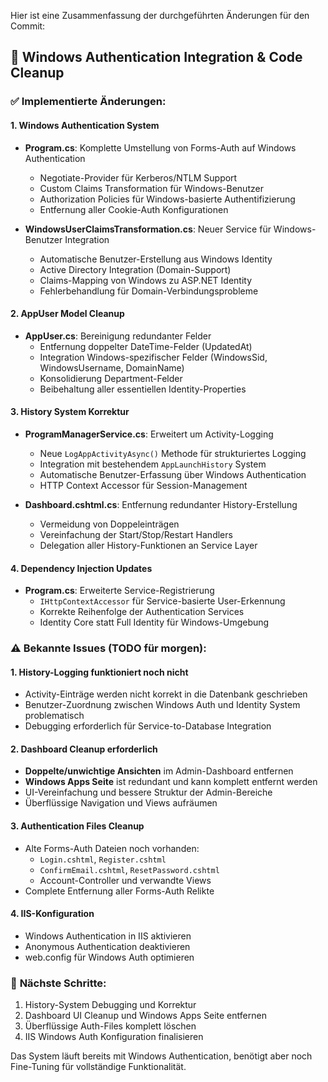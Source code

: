 Hier ist eine Zusammenfassung der durchgeführten Änderungen für den Commit:

## 🔧 **Windows Authentication Integration & Code Cleanup**

### ✅ **Implementierte Änderungen:**

#### **1. Windows Authentication System**
- **Program.cs**: Komplette Umstellung von Forms-Auth auf Windows Authentication
  - Negotiate-Provider für Kerberos/NTLM Support
  - Custom Claims Transformation für Windows-Benutzer
  - Authorization Policies für Windows-basierte Authentifizierung
  - Entfernung aller Cookie-Auth Konfigurationen

- **WindowsUserClaimsTransformation.cs**: Neuer Service für Windows-Benutzer Integration
  - Automatische Benutzer-Erstellung aus Windows Identity
  - Active Directory Integration (Domain-Support)
  - Claims-Mapping von Windows zu ASP.NET Identity
  - Fehlerbehandlung für Domain-Verbindungsprobleme

#### **2. AppUser Model Cleanup**
- **AppUser.cs**: Bereinigung redundanter Felder
  - Entfernung doppelter DateTime-Felder (UpdatedAt)
  - Integration Windows-spezifischer Felder (WindowsSid, WindowsUsername, DomainName)
  - Konsolidierung Department-Felder
  - Beibehaltung aller essentiellen Identity-Properties

#### **3. History System Korrektur**
- **ProgramManagerService.cs**: Erweitert um Activity-Logging
  - Neue `LogAppActivityAsync()` Methode für strukturiertes Logging
  - Integration mit bestehendem `AppLaunchHistory` System
  - Automatische Benutzer-Erfassung über Windows Authentication
  - HTTP Context Accessor für Session-Management

- **Dashboard.cshtml.cs**: Entfernung redundanter History-Erstellung
  - Vermeidung von Doppeleinträgen
  - Vereinfachung der Start/Stop/Restart Handlers
  - Delegation aller History-Funktionen an Service Layer

#### **4. Dependency Injection Updates**
- **Program.cs**: Erweiterte Service-Registrierung
  - `IHttpContextAccessor` für Service-basierte User-Erkennung
  - Korrekte Reihenfolge der Authentication Services
  - Identity Core statt Full Identity für Windows-Umgebung

### ⚠️ **Bekannte Issues (TODO für morgen):**

#### **1. History-Logging funktioniert noch nicht**
- Activity-Einträge werden nicht korrekt in die Datenbank geschrieben
- Benutzer-Zuordnung zwischen Windows Auth und Identity System problematisch
- Debugging erforderlich für Service-to-Database Integration

#### **2. Dashboard Cleanup erforderlich**
- **Doppelte/unwichtige Ansichten** im Admin-Dashboard entfernen
- **Windows Apps Seite** ist redundant und kann komplett entfernt werden
- UI-Vereinfachung und bessere Struktur der Admin-Bereiche
- Überflüssige Navigation und Views aufräumen

#### **3. Authentication Files Cleanup**
- Alte Forms-Auth Dateien noch vorhanden:
  - `Login.cshtml`, `Register.cshtml`
  - `ConfirmEmail.cshtml`, `ResetPassword.cshtml`
  - Account-Controller und verwandte Views
- Complete Entfernung aller Forms-Auth Relikte

#### **4. IIS-Konfiguration**
- Windows Authentication in IIS aktivieren
- Anonymous Authentication deaktivieren
- web.config für Windows Auth optimieren

### 🎯 **Nächste Schritte:**
1. History-System Debugging und Korrektur
2. Dashboard UI Cleanup und Windows Apps Seite entfernen
3. Überflüssige Auth-Files komplett löschen
4. IIS Windows Auth Konfiguration finalisieren

Das System läuft bereits mit Windows Authentication, benötigt aber noch Fine-Tuning für vollständige Funktionalität.
